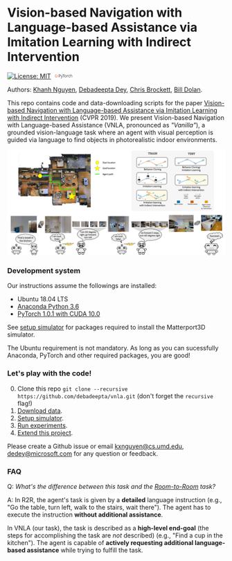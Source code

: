 # Vision-based Navigation with Language-based Assistance via Imitation Learning with Indirect Intervention

[![License: MIT](https://img.shields.io/badge/License-MIT-yellow.svg)](https://opensource.org/licenses/MIT) <img src="teaser/pytorch-logo-dark.png" width="10%"> 

Authors: [Khanh Nguyen](https://khanhptnk.github.io), [Debadeepta Dey](http://www.debadeepta.com/), [Chris Brockett](https://www.microsoft.com/en-us/research/people/chrisbkt/), [Bill Dolan](https://www.microsoft.com/en-us/research/people/billdol/).

This repo contains code and data-downloading scripts for the paper [Vision-based Navigation with Language-based Assistance via Imitation Learning with Indirect Intervention](https://arxiv.org/abs/1812.04155) (CVPR 2019). We present Vision-based Navigation with Language-based Assistance (VNLA, pronounced as *"Vanilla"*), a grounded vision-language task where an agent with visual perception is guided via language to find objects in photorealistic indoor environments. 

![](teaser/example.png)


### Development system	

Our instructions assume the followings are installed:

* Ubuntu 18.04 LTS 
* [Anaconda Python 3.6](https://www.anaconda.com/download/#linux)
* [PyTorch 1.0.1 with CUDA 10.0](https://pytorch.org/)

See [setup simulator](https://github.com/debadeepta/learningtoask/tree/master/code) for packages required to install the Matterport3D simulator.

The Ubuntu requirement is not mandatory. As long as you can sucessfully Anaconda, PyTorch and other required packages, you are good!


### Let's play with the code!

0. Clone this repo `git clone --recursive https://github.com/debadeepta/vnla.git` (don't forget the `recursive` flag!)
1. [Download data](https://github.com/debadeepta/learningtoask/tree/master/data). 
2. [Setup simulator](https://github.com/debadeepta/learningtoask/tree/master/code). 
3. [Run experiments](https://github.com/debadeepta/learningtoask/tree/master/code/tasks/VNLA). 
4. [Extend this project](https://github.com/debadeepta/vnla/tree/master/code/tasks/VNLA#extend-this-project). 


Please create a Github issue or email kxnguyen@cs.umd.edu, dedey@microsoft.com for any question or feedback. 

### FAQ

Q: *What's the difference between this task and the [Room-to-Room](https://bringmeaspoon.org/) task?*

A: In R2R, the agent's task is given by a **detailed** language instruction (e.g., "Go the table, turn left, walk to the stairs, wait there"). The agent has to execute the instruction **without additional assistance**. 

In VNLA (our task), the task is described as a **high-level end-goal** (the steps for accomplishing the task are _not_ described) (e.g., "Find a cup in the kitchen"). The agent is capable of **actively requesting additional language-based assistance** while trying to fulfill the task. 



